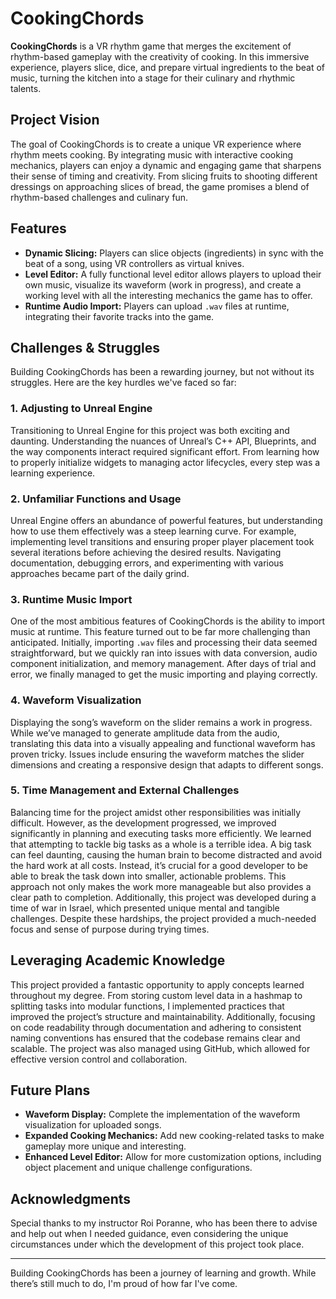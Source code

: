 
# CookingChords

**CookingChords** is a VR rhythm game that merges the excitement of rhythm-based gameplay with the creativity of cooking. In this immersive experience, players slice, dice, and prepare virtual ingredients to the beat of music, turning the kitchen into a stage for their culinary and rhythmic talents.

## Project Vision

The goal of CookingChords is to create a unique VR experience where rhythm meets cooking. By integrating music with interactive cooking mechanics, players can enjoy a dynamic and engaging game that sharpens their sense of timing and creativity. From slicing fruits to shooting different dressings on approaching slices of bread, the game promises a blend of rhythm-based challenges and culinary fun.

## Features

- **Dynamic Slicing:** Players can slice objects (ingredients) in sync with the beat of a song, using VR controllers as virtual knives.
- **Level Editor:** A fully functional level editor allows players to upload their own music, visualize its waveform (work in progress), and create a working level with all the interesting mechanics the game has to offer.
- **Runtime Audio Import:** Players can upload `.wav` files at runtime, integrating their favorite tracks into the game.

## Challenges & Struggles

Building CookingChords has been a rewarding journey, but not without its struggles. Here are the key hurdles we've faced so far:

### 1. **Adjusting to Unreal Engine**

Transitioning to Unreal Engine for this project was both exciting and daunting. Understanding the nuances of Unreal’s C++ API, Blueprints, and the way components interact required significant effort. From learning how to properly initialize widgets to managing actor lifecycles, every step was a learning experience.

### 2. **Unfamiliar Functions and Usage**

Unreal Engine offers an abundance of powerful features, but understanding how to use them effectively was a steep learning curve. For example, implementing level transitions and ensuring proper player placement took several iterations before achieving the desired results. Navigating documentation, debugging errors, and experimenting with various approaches became part of the daily grind.

### 3. **Runtime Music Import**

One of the most ambitious features of CookingChords is the ability to import music at runtime. This feature turned out to be far more challenging than anticipated. Initially, importing `.wav` files and processing their data seemed straightforward, but we quickly ran into issues with data conversion, audio component initialization, and memory management. After days of trial and error, we finally managed to get the music importing and playing correctly.

### 4. **Waveform Visualization**

Displaying the song’s waveform on the slider remains a work in progress. While we’ve managed to generate amplitude data from the audio, translating this data into a visually appealing and functional waveform has proven tricky. Issues include ensuring the waveform matches the slider dimensions and creating a responsive design that adapts to different songs.

### 5. **Time Management and External Challenges**

Balancing time for the project amidst other responsibilities was initially difficult. However, as the development progressed, we improved significantly in planning and executing tasks more efficiently. We learned that attempting to tackle big tasks as a whole is a terrible idea. A big task can feel daunting, causing the human brain to become distracted and avoid the hard work at all costs. Instead, it’s crucial for a good developer to be able to break the task down into smaller, actionable problems. This approach not only makes the work more manageable but also provides a clear path to completion. Additionally, this project was developed during a time of war in Israel, which presented unique mental and tangible challenges. Despite these hardships, the project provided a much-needed focus and sense of purpose during trying times.

## Leveraging Academic Knowledge

This project provided a fantastic opportunity to apply concepts learned throughout my degree. From storing custom level data in a hashmap to splitting tasks into modular functions, I implemented practices that improved the project’s structure and maintainability. Additionally, focusing on code readability through documentation and adhering to consistent naming conventions has ensured that the codebase remains clear and scalable. The project was also managed using GitHub, which allowed for effective version control and collaboration.

## Future Plans

- **Waveform Display:** Complete the implementation of the waveform visualization for uploaded songs.
- **Expanded Cooking Mechanics:** Add new cooking-related tasks to make gameplay more unique and interesting.
- **Enhanced Level Editor:** Allow for more customization options, including object placement and unique challenge configurations.

## Acknowledgments

Special thanks to my instructor Roi Poranne, who has been there to advise and help out when I needed guidance, even considering the unique circumstances under which the development of this project took place.

---

Building CookingChords has been a journey of learning and growth. While there’s still much to do, I'm proud of how far I've come.
